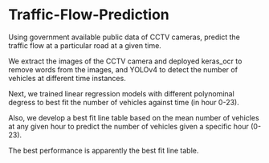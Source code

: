 # Traffic-Flow-Prediction
Using government available public data of CCTV cameras, predict the traffic flow at a particular road at a given time.

We extract the images of the CCTV camera and deployed keras_ocr to remove words from the images, and YOLOv4 to detect the number of vehicles at different time instances.

Next, we trained linear regression models with different polynominal degress to best fit the number of vehicles against time (in hour 0-23).

Also, we develop a best fit line table based on the mean number of vehicles at any given hour to predict the number of vehicles given a specific hour (0-23).

The best performance is apparently the best fit line table.
